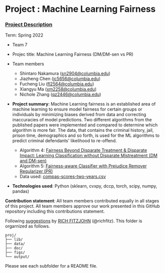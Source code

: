# Project : Machine Learning Fairness

### [Project Description](doc/project4_desc.md)

Term: Spring 2022

+ Team 7
+ Projec title: Machine Learning Fairness (DM/DM-sen vs PR)
+ Team members
	+ Shintaro Nakamura (sn2904@columbia.edu)
	+ Jiazheng Chen (jc5656@columbia.edu)
	+ Fucheng Liu (fl2564@columbia.edu)
	+ Xiangyu Ma (xm2258@columbia.edu)
	+ Nichole Zhang (qz2446@columbia.edu)

+ **Project summary**: Machine Learning fairness is an established area of machine learning to ensure model fairness for certain groups or individuals by minimizing biases derived from data and correcting inaccuracies of model predictions. Two different algorithms from the published papers were implemented and compared to determine which algorithm is more fair. The data, that contains the criminal history, jail, prison time, demographics and so forth, is used for the ML algorithms to predict criminal defendants' likelihood to re-offend.

	+ Algorithm 4: [Fairness Beyond Disparate Treatment & Disparate Impact: Learning Classification without Disparate Mistreatment (DM and DM-sen)](https://arxiv.org/abs/1610.08452)
	+ Algorithm 5: [Fairness-aware Classifier with Prejudice Remover Regularizer (PR)](https://link.springer.com/chapter/10.1007/978-3-642-33486-3_3)
	+ Data used: [compas-scores-two-years.csv](https://www.propublica.org/datastore/dataset/compas-recidivism-risk-score-data-and-analysis)

+ **Technologies used**: Python (sklearn, cvxpy, dccp, torch, scipy, numpy, pandas)

**Contribution statement**: All team members contributed equally in all stages of this project. All team members approve our work presented in this GitHub repository including this contributions statement. 

Following [suggestions](http://nicercode.github.io/blog/2013-04-05-projects/) by [RICH FITZJOHN](http://nicercode.github.io/about/#Team) (@richfitz). This folder is orgarnized as follows.

```
proj/
├── lib/
├── data/
├── doc/
├── figs/
└── output/
```

Please see each subfolder for a README file.
